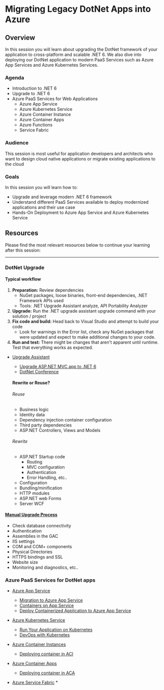 # Migrating Legacy DotNet Apps into Azure 

## Overview

In this session you will learn about upgrading the DotNet framework of your application to cross-platform and scalable .NET 6. We also dive into deploying our DotNet application to modern PaaS Services such as Azure App Services and Azure Kubernetes Services. 

### Agenda

* Introduction to .NET 6
* Upgrade to .NET 6
* Azure PaaS Services for Web Applications
    * Azure App Service
    * Azure Kubernetes Service
    * Azure Container Instance
    * Azure Container Apps
    * Azure Functions
    * Service Fabric

### Audience

This session is most useful for application developers and architects who want to design cloud native applications or migrate existing applications to the cloud

### Goals

In this session you will learn how to:
* Upgrade and leverage modern .NET 6 framework
* Understand different PaaS Services available to deploy modernized applications and their use case
* Hands-On Deployment to Azure App Service and Azure Kubernetes Service


## Resources

Please find the most relevant resources below to continue your learning after this session:
****
### DotNet Upgrade

####    Typical workflow

1. **Preparation:** Review dependencies
   - NuGet packages, loose binaries, front-end dependencies, .NET Framework APIs used
   - Tools: .NET Upgrade Assistant analyze, API Portability Analyzer
2. **Upgrade:** Run the .NET upgrade assistant upgrade command with your solution / project
3. **Fix code and build:** Head back to Visual Studio and attempt to build your code
   - Look for warnings in the Error list, check any NuGet packages that were updated and expect to make additional changes to your code.
4. **Run and test:** There might be changes that aren't apparent until runtime. Test that everything works as expected.




- [Upgrade Assistant](https://dotnet.microsoft.com/en-us/platform/upgrade-assistant)
   * [Upgrade ASP.NET MVC app to .NET 6](https://docs.microsoft.com/en-us/dotnet/core/porting/upgrade-assistant-aspnetmvc)
   * [DotNet Conference](https://www.youtube.com/watch?v=cOHXt_0VDRI)

   

   #### Rewrite or Reuse?
   
   ###### Reuse
   
   - Business logic
   - Identity data
   - Dependency injection container configuration
   - Third party dependencies
   - ASP.NET Controllers, Views and Models
   
   ###### Rewrite
   
   - ASP.NET Startup code
     - Routing
     - MVC configuration
     - Authentication
     - Error Handling, etc..
   - Configuration
   - Bundling/minification
   - HTTP modules
   - ASP.NET web Forms
   - Server WCF
   
   

#### [Manual Upgrade Process](https://docs.microsoft.com/en-us/dotnet/framework/migration-guide/)

- Check database connectivity
- Authentication
- Assemblies in the GAC
- IIS settings
- COM and COM+ components
- Physical Directories
- HTTPS bindings and SSL
- Website size
- Monitoring and diagnostics, etc..



### Azure PaaS Services for DotNet apps

- [Azure App Service](https://azure.microsoft.com/en-in/services/app-service/)
   - [Migration to Azure App Service](https://azure.microsoft.com/en-in/services/app-service/migration-tools/)
   - [Containers on App Service](https://azure.microsoft.com/en-us/services/app-service/containers/)
   - [Deploy Containerized Application to Azure App Service](https://docs.microsoft.com/en-us/learn/modules/deploy-run-container-app-service/)


- [Azure Kubernetes Service](https://azure.microsoft.com/en-in/services/kubernetes-service/)
  * [Run Your Application on Kubernetes](https://docs.microsoft.com/en-us/azure/aks/tutorial-kubernetes-prepare-app)
  * [DevOps with Kubernetes](https://www.azuredevopslabs.com/labs/vstsextend/kubernetes/)

- [Azure Container Instances](https://azure.microsoft.com/en-in/services/container-instances/)
  * [Deploying container in ACI](https://docs.microsoft.com/en-us/azure/container-instances/container-instances-quickstart-portal)
- [Azure Container Apps](https://azure.microsoft.com/en-in/services/container-apps/)
  - [Deploying container in ACA](https://docs.microsoft.com/en-us/azure/container-apps/get-started-existing-container-image-portal?pivots=container-apps-private-registry)

 
- [Azure Service Fabric](https://azure.microsoft.com/en-in/services/service-fabric/)
  * 



